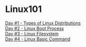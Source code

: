 # Linux101

[Day #1 - Types of Linux Distributions](https://github.com/singhabhiraj/linux101/blob/master/day-1/README.md)<br>
[Day #2 - Linux Boot Process](https://github.com/singhabhiraj/linux101/blob/master/day-2/linux-boot-process-explained.md)<br>
[Day #3 - Linux Filesystem]()<br>
[Day #4 - Linux Basic Command](https://github.com/singhabhiraj/linux101/blob/master/day-4/linux-basic-commands/os-specific/README.md)<br>
